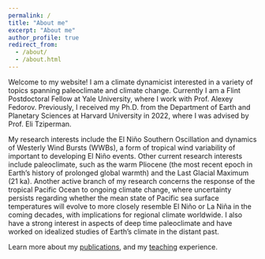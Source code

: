 ```yaml
---
permalink: /
title: "About me"
excerpt: "About me"
author_profile: true
redirect_from: 
  - /about/
  - /about.html
---
```


Welcome to my website! I am a climate dynamicist interested in a variety of topics spanning paleoclimate and climate change. Currently I am a Flint Postdoctoral Fellow at Yale University, where I work with Prof. Alexey Fedorov. Previously, I received my Ph.D. from the Department of Earth and Planetary Sciences at Harvard University in 2022, where I was advised by Prof. Eli Tziperman. 

My research interests include the El Niño Southern Oscillation and dynamics of Westerly Wind Bursts (WWBs), a form of tropical wind variability of important to developing El Niño events. Other current research interests include paleoclimate, such as the warm Pliocene (the most recent epoch in Earth’s history of prolonged global warmth) and the Last Glacial Maximum (21 ka). Another active branch of my research concerns the response of the tropical Pacific Ocean to ongoing climate change, where uncertainty persists regarding whether the mean state of Pacific sea surface temperatures will evolve to more closely resemble El Niño or La Niña in the coming decades, with implications for regional climate worldwide. I also have a strong interest in aspects of deep time paleoclimate and have worked on idealized studies of Earth’s climate in the distant past. 

Learn more about my [publications](https://minminfu.github.io/publications/), and my [teaching](https://minminfu.github.io/teaching/) experience.
